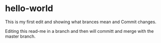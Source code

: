 # hello-world

This is my first edit and showing what brances mean and Commit changes.

Editing this read-me in a branch and then will committ and merge with the master branch.
